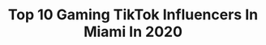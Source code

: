 ---
title: Top 10 Gaming TikTok Influencers In Miami In 2020
description: >-
  Find top gaming TikTok influencers in Miami in 2020. Most popular hashtags: #gaming #miami #healthheroes #randomthings.
platform: TikTok
profiles:
  - username: "meyers.leonard"
    fullname: >-
      Meyers Leonard
    location: "United States"
    followers: 14940
    engagement: 1430
    commentsToLikes: 0.027173
    id: ck8j9ko4anute0j78f7ppf28h
    verified: true
    hashtags: "#icecream, #miamiheat, #safehands, #ultrasmoothmoves"
  - username: "2ndtramiam"
    fullname: >-
      Laney T.
    location: "United States"
    followers: 31350
    engagement: 463
    commentsToLikes: 0.016699
    id: cka0zb4oweqk90i78e8u07p35
    verified: false
    hashtags: "#grandma, #howtoadult, #insidetheirhead, #family"
  - username: "brandonlacayo5"
    fullname: >-
      Brandon Lacayo
    location: "United States"
    followers: 11451
    engagement: 920
    commentsToLikes: 0.052603
    id: ck8j6cxkg95wd0j787py37a9e
    verified: false
    hashtags: "#lowes, #gaming, #obama, #closed"
  - username: "sloppymadden"
    fullname: >-
      SLOPPY MADDEN
    location: "United States"
    followers: 38225
    engagement: 1710
    commentsToLikes: 0.030023
    id: ck9rihlvljvk60j78btdyij0o
    verified: false
    hashtags: "#chargers, #buccaneers, #giants, #chiefs"
  - username: "nikahola"
    fullname: >-
      Niklas Ahola
    location: "United States"
    followers: 2678
    engagement: 585
    commentsToLikes: 0.074391
    id: ck8tst70vrjgq0j78rrd9f67g
    verified: false
    hashtags: "#earthday, #fratlife, #got2bhome, #coachella2020"
  - username: "modelsensation"
    fullname: >-
      ModelSensation
    location: "United States"
    followers: 99946
    engagement: 735
    commentsToLikes: 0.012867
    id: ck90xzwp88t5y0j786i0dlv5e
    verified: false
    hashtags: "#xbox, #nature, #forthephoto, #fearless"
  - username: "its_b3an"
    fullname: >-
      ITS_B3AN
    location: "United States"
    followers: 6055
    engagement: 1136
    commentsToLikes: 0.050479
    id: ck8j9zh36pvj60j786gm6wv4t
    verified: false
    hashtags: "#baseball, #duet, #rayallenchallenge, #love"
  - username: "marcbautistaa"
    fullname: >-
      Marc Bautista
    location: "United States"
    followers: 14309
    engagement: 1275
    commentsToLikes: 0.106600
    id: ck8s8j9dktzth0j78ilyrs2qv
    verified: false
    hashtags: "#liluzivert, #xyzabc, #musicmatters, #model"
  - username: "raulencio"
    fullname: >-
      Raul
    location: "United States"
    followers: 62645
    engagement: 1493
    commentsToLikes: 0.032404
    id: ck8hs5292bpz20j78wr0qqr3e
    verified: false
    hashtags: "#artistsoftiktok, #werkitfromhome, #break, #valorant"
  - username: "ceauz"
    fullname: >-
      Marceauz
    location: "United States"
    followers: 27326
    engagement: 1331
    commentsToLikes: 0.039502
    id: ckamj2lxnmlgp0i780zpkt5mo
    verified: false
    hashtags: "#warzone, #whitepeople, #vibes, #blackparents"
---